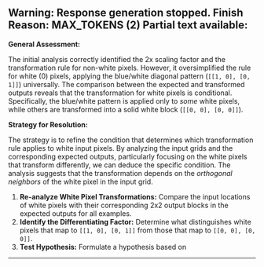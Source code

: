 Warning: Response generation stopped. Finish Reason: MAX_TOKENS (2)
Partial text available:
---
**General Assessment:**

The initial analysis correctly identified the 2x scaling factor and the transformation rule for non-white pixels. However, it oversimplified the rule for white (0) pixels, applying the blue/white diagonal pattern (`[[1, 0], [0, 1]]`) universally. The comparison between the expected and transformed outputs reveals that the transformation for white pixels is conditional. Specifically, the blue/white pattern is applied only to *some* white pixels, while others are transformed into a solid white block (`[[0, 0], [0, 0]]`).

**Strategy for Resolution:**

The strategy is to refine the condition that determines which transformation rule applies to white input pixels. By analyzing the input grids and the corresponding expected outputs, particularly focusing on the white pixels that transform differently, we can deduce the specific condition. The analysis suggests that the transformation depends on the *orthogonal neighbors* of the white pixel in the input grid.

1.  **Re-analyze White Pixel Transformations:** Compare the input locations of white pixels with their corresponding 2x2 output blocks in the expected outputs for all examples.
2.  **Identify the Differentiating Factor:** Determine what distinguishes white pixels that map to `[[1, 0], [0, 1]]` from those that map to `[[0, 0], [0, 0]]`.
3.  **Test Hypothesis:** Formulate a hypothesis based on
---
